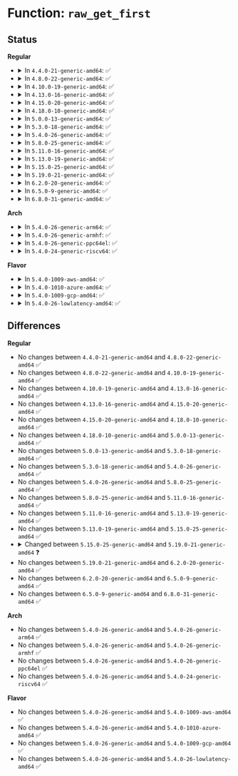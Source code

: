 # Function: <code>raw_get_first</code>

## Status
<b>Regular</b>
<ul>
<li>
<details>
<summary>In <code>4.4.0-21-generic-amd64</code>: ✅</summary>

```c
struct sock * raw_get_first(struct seq_file * seq)
```

```json
{
  "name": "raw_get_first",
  "collision_type": "Unique Static",
  "inline_type": "No",
  "funcs": [
    {
      "addr": 18446744071586726240,
      "name": "raw_get_first",
      "external": false,
      "loc": "net/ipv4/raw.c:946",
      "file": "net/ipv4/raw.c",
      "inline": "seen, unknown",
      "caller_inline": [],
      "caller_func": [
        "net/ipv4/raw.c:raw_seq_start",
        "net/ipv4/raw.c:raw_seq_next"
      ]
    }
  ],
  "symbols": [
    {
      "addr": 18446744071586726240,
      "name": "raw_get_first",
      "section": ".text",
      "bind": "STB_LOCAL",
      "size": 108
    }
  ]
}
```
</details>
</li>
<li>
<details>
<summary>In <code>4.8.0-22-generic-amd64</code>: ✅</summary>

```c
struct sock * raw_get_first(struct seq_file * seq)
```

```json
{
  "name": "raw_get_first",
  "collision_type": "Unique Static",
  "inline_type": "No",
  "funcs": [
    {
      "addr": 18446744071587174144,
      "name": "raw_get_first",
      "external": false,
      "loc": "net/ipv4/raw.c:949",
      "file": "net/ipv4/raw.c",
      "inline": "seen, unknown",
      "caller_inline": [],
      "caller_func": [
        "net/ipv4/raw.c:raw_seq_next",
        "net/ipv4/raw.c:raw_seq_start"
      ]
    }
  ],
  "symbols": [
    {
      "addr": 18446744071587174144,
      "name": "raw_get_first",
      "section": ".text",
      "bind": "STB_LOCAL",
      "size": 118
    }
  ]
}
```
</details>
</li>
<li>
<details>
<summary>In <code>4.10.0-19-generic-amd64</code>: ✅</summary>

```c
struct sock * raw_get_first(struct seq_file * seq)
```

```json
{
  "name": "raw_get_first",
  "collision_type": "Unique Static",
  "inline_type": "No",
  "funcs": [
    {
      "addr": 18446744071587374224,
      "name": "raw_get_first",
      "external": false,
      "loc": "net/ipv4/raw.c:968",
      "file": "net/ipv4/raw.c",
      "inline": "seen, unknown",
      "caller_inline": [],
      "caller_func": [
        "net/ipv4/raw.c:raw_seq_next",
        "net/ipv4/raw.c:raw_seq_start"
      ]
    }
  ],
  "symbols": [
    {
      "addr": 18446744071587374224,
      "name": "raw_get_first",
      "section": ".text",
      "bind": "STB_LOCAL",
      "size": 112
    }
  ]
}
```
</details>
</li>
<li>
<details>
<summary>In <code>4.13.0-16-generic-amd64</code>: ✅</summary>

```c
struct sock * raw_get_first(struct seq_file * seq)
```

```json
{
  "name": "raw_get_first",
  "collision_type": "Unique Static",
  "inline_type": "No",
  "funcs": [
    {
      "addr": 18446744071587508480,
      "name": "raw_get_first",
      "external": false,
      "loc": "net/ipv4/raw.c:977",
      "file": "net/ipv4/raw.c",
      "inline": "seen, unknown",
      "caller_inline": [],
      "caller_func": [
        "net/ipv4/raw.c:raw_seq_next",
        "net/ipv4/raw.c:raw_seq_start"
      ]
    }
  ],
  "symbols": [
    {
      "addr": 18446744071587508480,
      "name": "raw_get_first",
      "section": ".text",
      "bind": "STB_LOCAL",
      "size": 107
    }
  ]
}
```
</details>
</li>
<li>
<details>
<summary>In <code>4.15.0-20-generic-amd64</code>: ✅</summary>

```c
struct sock * raw_get_first(struct seq_file * seq)
```

```json
{
  "name": "raw_get_first",
  "collision_type": "Unique Static",
  "inline_type": "No",
  "funcs": [
    {
      "addr": 18446744071588031168,
      "name": "raw_get_first",
      "external": false,
      "loc": "net/ipv4/raw.c:990",
      "file": "net/ipv4/raw.c",
      "inline": "seen, unknown",
      "caller_inline": [],
      "caller_func": [
        "net/ipv4/raw.c:raw_seq_next",
        "net/ipv4/raw.c:raw_seq_start"
      ]
    }
  ],
  "symbols": [
    {
      "addr": 18446744071588031168,
      "name": "raw_get_first",
      "section": ".text",
      "bind": "STB_LOCAL",
      "size": 107
    }
  ]
}
```
</details>
</li>
<li>
<details>
<summary>In <code>4.18.0-10-generic-amd64</code>: ✅</summary>

```c
struct sock * raw_get_first(struct seq_file * seq)
```

```json
{
  "name": "raw_get_first",
  "collision_type": "Unique Static",
  "inline_type": "No",
  "funcs": [
    {
      "addr": 18446744071588384304,
      "name": "raw_get_first",
      "external": false,
      "loc": "net/ipv4/raw.c:1003",
      "file": "net/ipv4/raw.c",
      "inline": "seen, unknown",
      "caller_inline": [],
      "caller_func": [
        "net/ipv4/raw.c:raw_seq_next",
        "net/ipv4/raw.c:raw_seq_start"
      ]
    }
  ],
  "symbols": [
    {
      "addr": 18446744071588384304,
      "name": "raw_get_first",
      "section": ".text",
      "bind": "STB_LOCAL",
      "size": 124
    }
  ]
}
```
</details>
</li>
<li>
<details>
<summary>In <code>5.0.0-13-generic-amd64</code>: ✅</summary>

```c
struct sock * raw_get_first(struct seq_file * seq)
```

```json
{
  "name": "raw_get_first",
  "collision_type": "Unique Static",
  "inline_type": "No",
  "funcs": [
    {
      "addr": 18446744071588574512,
      "name": "raw_get_first",
      "external": false,
      "loc": "net/ipv4/raw.c:995",
      "file": "net/ipv4/raw.c",
      "inline": "seen, unknown",
      "caller_inline": [],
      "caller_func": [
        "net/ipv4/raw.c:raw_seq_next",
        "net/ipv4/raw.c:raw_seq_start"
      ]
    }
  ],
  "symbols": [
    {
      "addr": 18446744071588574512,
      "name": "raw_get_first",
      "section": ".text",
      "bind": "STB_LOCAL",
      "size": 124
    }
  ]
}
```
</details>
</li>
<li>
<details>
<summary>In <code>5.3.0-18-generic-amd64</code>: ✅</summary>

```c
struct sock * raw_get_first(struct seq_file * seq)
```

```json
{
  "name": "raw_get_first",
  "collision_type": "Unique Static",
  "inline_type": "No",
  "funcs": [
    {
      "addr": 18446744071588985792,
      "name": "raw_get_first",
      "external": false,
      "loc": "net/ipv4/raw.c:991",
      "file": "net/ipv4/raw.c",
      "inline": "seen, unknown",
      "caller_inline": [],
      "caller_func": [
        "net/ipv4/raw.c:raw_seq_next",
        "net/ipv4/raw.c:raw_seq_start"
      ]
    }
  ],
  "symbols": [
    {
      "addr": 18446744071588985792,
      "name": "raw_get_first",
      "section": ".text",
      "bind": "STB_LOCAL",
      "size": 113
    }
  ]
}
```
</details>
</li>
<li>
<details>
<summary>In <code>5.4.0-26-generic-amd64</code>: ✅</summary>

```c
struct sock * raw_get_first(struct seq_file * seq)
```

```json
{
  "name": "raw_get_first",
  "collision_type": "Unique Static",
  "inline_type": "No",
  "funcs": [
    {
      "addr": 18446744071589210224,
      "name": "raw_get_first",
      "external": false,
      "loc": "net/ipv4/raw.c:991",
      "file": "net/ipv4/raw.c",
      "inline": "seen, unknown",
      "caller_inline": [],
      "caller_func": [
        "net/ipv4/raw.c:raw_seq_next",
        "net/ipv4/raw.c:raw_seq_start"
      ]
    }
  ],
  "symbols": [
    {
      "addr": 18446744071589210224,
      "name": "raw_get_first",
      "section": ".text",
      "bind": "STB_LOCAL",
      "size": 113
    }
  ]
}
```
</details>
</li>
<li>
<details>
<summary>In <code>5.8.0-25-generic-amd64</code>: ✅</summary>

```c
struct sock * raw_get_first(struct seq_file * seq)
```

```json
{
  "name": "raw_get_first",
  "collision_type": "Unique Static",
  "inline_type": "No",
  "funcs": [
    {
      "addr": 18446744071590182512,
      "name": "raw_get_first",
      "external": false,
      "loc": "net/ipv4/raw.c:991",
      "file": "net/ipv4/raw.c",
      "inline": "seen, unknown",
      "caller_inline": [],
      "caller_func": [
        "net/ipv4/raw.c:raw_seq_next",
        "net/ipv4/raw.c:raw_seq_start"
      ]
    }
  ],
  "symbols": [
    {
      "addr": 18446744071590182512,
      "name": "raw_get_first",
      "section": ".text",
      "bind": "STB_LOCAL",
      "size": 116
    }
  ]
}
```
</details>
</li>
<li>
<details>
<summary>In <code>5.11.0-16-generic-amd64</code>: ✅</summary>

```c
struct sock * raw_get_first(struct seq_file * seq)
```

```json
{
  "name": "raw_get_first",
  "collision_type": "Unique Static",
  "inline_type": "No",
  "funcs": [
    {
      "addr": 18446744071590231536,
      "name": "raw_get_first",
      "external": false,
      "loc": "net/ipv4/raw.c:970",
      "file": "net/ipv4/raw.c",
      "inline": "seen, unknown",
      "caller_inline": [],
      "caller_func": [
        "net/ipv4/raw.c:raw_seq_next",
        "net/ipv4/raw.c:raw_seq_start"
      ]
    }
  ],
  "symbols": [
    {
      "addr": 18446744071590231536,
      "name": "raw_get_first",
      "section": ".text",
      "bind": "STB_LOCAL",
      "size": 116
    }
  ]
}
```
</details>
</li>
<li>
<details>
<summary>In <code>5.13.0-19-generic-amd64</code>: ✅</summary>

```c
struct sock * raw_get_first(struct seq_file * seq)
```

```json
{
  "name": "raw_get_first",
  "collision_type": "Unique Static",
  "inline_type": "No",
  "funcs": [
    {
      "addr": 18446744071590145168,
      "name": "raw_get_first",
      "external": false,
      "loc": "net/ipv4/raw.c:970",
      "file": "net/ipv4/raw.c",
      "inline": "seen, unknown",
      "caller_inline": [],
      "caller_func": [
        "net/ipv4/raw.c:raw_seq_next",
        "net/ipv4/raw.c:raw_seq_start"
      ]
    }
  ],
  "symbols": [
    {
      "addr": 18446744071590145168,
      "name": "raw_get_first",
      "section": ".text",
      "bind": "STB_LOCAL",
      "size": 116
    }
  ]
}
```
</details>
</li>
<li>
<details>
<summary>In <code>5.15.0-25-generic-amd64</code>: ✅</summary>

```c
struct sock * raw_get_first(struct seq_file * seq)
```

```json
{
  "name": "raw_get_first",
  "collision_type": "Unique Static",
  "inline_type": "No",
  "funcs": [
    {
      "addr": 18446744071590925488,
      "name": "raw_get_first",
      "external": false,
      "loc": "net/ipv4/raw.c:973",
      "file": "net/ipv4/raw.c",
      "inline": "seen, unknown",
      "caller_inline": [],
      "caller_func": [
        "net/ipv4/raw.c:raw_seq_next",
        "net/ipv4/raw.c:raw_seq_start"
      ]
    }
  ],
  "symbols": [
    {
      "addr": 18446744071590925488,
      "name": "raw_get_first",
      "section": ".text",
      "bind": "STB_LOCAL",
      "size": 116
    }
  ]
}
```
</details>
</li>
<li>
<details>
<summary>In <code>5.19.0-21-generic-amd64</code>: ✅</summary>

```c
struct sock * raw_get_first(struct seq_file * seq, int bucket)
```

```json
{
  "name": "raw_get_first",
  "collision_type": "Unique Static",
  "inline_type": "No",
  "funcs": [
    {
      "addr": 18446744071592565328,
      "name": "raw_get_first",
      "external": false,
      "loc": "net/ipv4/raw.c:946",
      "file": "net/ipv4/raw.c",
      "inline": "seen, unknown",
      "caller_inline": [],
      "caller_func": [
        "net/ipv4/raw.c:raw_seq_next",
        "net/ipv4/raw.c:raw_seq_start",
        "net/ipv4/raw.c:raw_get_next"
      ]
    }
  ],
  "symbols": [
    {
      "addr": 18446744071592565328,
      "name": "raw_get_first",
      "section": ".text",
      "bind": "STB_LOCAL",
      "size": 139
    }
  ]
}
```
</details>
</li>
<li>
<details>
<summary>In <code>6.2.0-20-generic-amd64</code>: ✅</summary>

```c
struct sock * raw_get_first(struct seq_file * seq, int bucket)
```

```json
{
  "name": "raw_get_first",
  "collision_type": "Unique Static",
  "inline_type": "No",
  "funcs": [
    {
      "addr": 18446744071594425872,
      "name": "raw_get_first",
      "external": false,
      "loc": "net/ipv4/raw.c:946",
      "file": "net/ipv4/raw.c",
      "inline": "seen, unknown",
      "caller_inline": [],
      "caller_func": [
        "net/ipv4/raw.c:raw_seq_next",
        "net/ipv4/raw.c:raw_seq_start",
        "net/ipv4/raw.c:raw_get_next"
      ]
    }
  ],
  "symbols": [
    {
      "addr": 18446744071594425872,
      "name": "raw_get_first",
      "section": ".text",
      "bind": "STB_LOCAL",
      "size": 139
    }
  ]
}
```
</details>
</li>
<li>
<details>
<summary>In <code>6.5.0-9-generic-amd64</code>: ✅</summary>

```c
struct sock * raw_get_first(struct seq_file * seq, int bucket)
```

```json
{
  "name": "raw_get_first",
  "collision_type": "Unique Static",
  "inline_type": "No",
  "funcs": [
    {
      "addr": 18446744071594815040,
      "name": "raw_get_first",
      "external": false,
      "loc": "net/ipv4/raw.c:948",
      "file": "net/ipv4/raw.c",
      "inline": "seen, unknown",
      "caller_inline": [],
      "caller_func": [
        "net/ipv4/raw.c:raw_seq_next",
        "net/ipv4/raw.c:raw_seq_start",
        "net/ipv4/raw.c:raw_get_next"
      ]
    }
  ],
  "symbols": [
    {
      "addr": 18446744071594815040,
      "name": "raw_get_first",
      "section": ".text",
      "bind": "STB_LOCAL",
      "size": 170
    }
  ]
}
```
</details>
</li>
<li>
<details>
<summary>In <code>6.8.0-31-generic-amd64</code>: ✅</summary>

```c
struct sock * raw_get_first(struct seq_file * seq, int bucket)
```

```json
{
  "name": "raw_get_first",
  "collision_type": "Unique Static",
  "inline_type": "No",
  "funcs": [
    {
      "addr": 18446744071595626320,
      "name": "raw_get_first",
      "external": false,
      "loc": "net/ipv4/raw.c:947",
      "file": "net/ipv4/raw.c",
      "inline": "seen, unknown",
      "caller_inline": [],
      "caller_func": [
        "net/ipv4/raw.c:raw_seq_next",
        "net/ipv4/raw.c:raw_seq_start",
        "net/ipv4/raw.c:raw_get_next"
      ]
    }
  ],
  "symbols": [
    {
      "addr": 18446744071595626320,
      "name": "raw_get_first",
      "section": ".text",
      "bind": "STB_LOCAL",
      "size": 170
    }
  ]
}
```
</details>
</li>
</ul>
<b>Arch</b>
<ul>
<li>
<details>
<summary>In <code>5.4.0-26-generic-arm64</code>: ✅</summary>

```c
struct sock * raw_get_first(struct seq_file * seq)
```

```json
{
  "name": "raw_get_first",
  "collision_type": "Unique Static",
  "inline_type": "No",
  "funcs": [
    {
      "addr": 18446603336502830952,
      "name": "raw_get_first",
      "external": false,
      "loc": "net/ipv4/raw.c:991",
      "file": "net/ipv4/raw.c",
      "inline": "seen, unknown",
      "caller_inline": [],
      "caller_func": [
        "net/ipv4/raw.c:raw_seq_next",
        "net/ipv4/raw.c:raw_seq_start"
      ]
    }
  ],
  "symbols": [
    {
      "addr": 18446603336502830952,
      "name": "raw_get_first",
      "section": ".text",
      "bind": "STB_LOCAL",
      "size": 144
    }
  ]
}
```
</details>
</li>
<li>
<details>
<summary>In <code>5.4.0-26-generic-armhf</code>: ✅</summary>

```c
struct sock * raw_get_first(struct seq_file * seq)
```

```json
{
  "name": "raw_get_first",
  "collision_type": "Unique Static",
  "inline_type": "No",
  "funcs": [
    {
      "addr": 3235532276,
      "name": "raw_get_first",
      "external": false,
      "loc": "net/ipv4/raw.c:991",
      "file": "net/ipv4/raw.c",
      "inline": "seen, unknown",
      "caller_inline": [],
      "caller_func": [
        "net/ipv4/raw.c:raw_seq_next",
        "net/ipv4/raw.c:raw_seq_start"
      ]
    }
  ],
  "symbols": [
    {
      "addr": 3235532276,
      "name": "raw_get_first",
      "section": ".text",
      "bind": "STB_LOCAL",
      "size": 144
    }
  ]
}
```
</details>
</li>
<li>
<details>
<summary>In <code>5.4.0-26-generic-ppc64el</code>: ✅</summary>

```c
struct sock * raw_get_first(struct seq_file * seq)
```

```json
{
  "name": "raw_get_first",
  "collision_type": "Unique Static",
  "inline_type": "No",
  "funcs": [
    {
      "addr": 13835058055296483696,
      "name": "raw_get_first",
      "external": false,
      "loc": "net/ipv4/raw.c:991",
      "file": "net/ipv4/raw.c",
      "inline": "seen, unknown",
      "caller_inline": [],
      "caller_func": [
        "net/ipv4/raw.c:raw_seq_next",
        "net/ipv4/raw.c:raw_seq_start"
      ]
    }
  ],
  "symbols": [
    {
      "addr": 13835058055296483696,
      "name": "raw_get_first",
      "section": ".text",
      "bind": "STB_LOCAL",
      "size": 204
    }
  ]
}
```
</details>
</li>
<li>
<details>
<summary>In <code>5.4.0-24-generic-riscv64</code>: ✅</summary>

```c
struct sock * raw_get_first(struct seq_file * seq)
```

```json
{
  "name": "raw_get_first",
  "collision_type": "Unique Static",
  "inline_type": "No",
  "funcs": [
    {
      "addr": 18446743936278944186,
      "name": "raw_get_first",
      "external": false,
      "loc": "net/ipv4/raw.c:991",
      "file": "net/ipv4/raw.c",
      "inline": "seen, unknown",
      "caller_inline": [],
      "caller_func": [
        "net/ipv4/raw.c:raw_seq_next",
        "net/ipv4/raw.c:raw_seq_start"
      ]
    }
  ],
  "symbols": [
    {
      "addr": 18446743936278944186,
      "name": "raw_get_first",
      "section": ".text",
      "bind": "STB_LOCAL",
      "size": 106
    }
  ]
}
```
</details>
</li>
</ul>
<b>Flavor</b>
<ul>
<li>
<details>
<summary>In <code>5.4.0-1009-aws-amd64</code>: ✅</summary>

```c
struct sock * raw_get_first(struct seq_file * seq)
```

```json
{
  "name": "raw_get_first",
  "collision_type": "Unique Static",
  "inline_type": "No",
  "funcs": [
    {
      "addr": 18446744071588816608,
      "name": "raw_get_first",
      "external": false,
      "loc": "net/ipv4/raw.c:991",
      "file": "net/ipv4/raw.c",
      "inline": "seen, unknown",
      "caller_inline": [],
      "caller_func": [
        "net/ipv4/raw.c:raw_seq_next",
        "net/ipv4/raw.c:raw_seq_start"
      ]
    }
  ],
  "symbols": [
    {
      "addr": 18446744071588816608,
      "name": "raw_get_first",
      "section": ".text",
      "bind": "STB_LOCAL",
      "size": 113
    }
  ]
}
```
</details>
</li>
<li>
<details>
<summary>In <code>5.4.0-1010-azure-amd64</code>: ✅</summary>

```c
struct sock * raw_get_first(struct seq_file * seq)
```

```json
{
  "name": "raw_get_first",
  "collision_type": "Unique Static",
  "inline_type": "No",
  "funcs": [
    {
      "addr": 18446744071588528544,
      "name": "raw_get_first",
      "external": false,
      "loc": "net/ipv4/raw.c:991",
      "file": "net/ipv4/raw.c",
      "inline": "seen, unknown",
      "caller_inline": [],
      "caller_func": [
        "net/ipv4/raw.c:raw_seq_next",
        "net/ipv4/raw.c:raw_seq_start"
      ]
    }
  ],
  "symbols": [
    {
      "addr": 18446744071588528544,
      "name": "raw_get_first",
      "section": ".text",
      "bind": "STB_LOCAL",
      "size": 113
    }
  ]
}
```
</details>
</li>
<li>
<details>
<summary>In <code>5.4.0-1009-gcp-amd64</code>: ✅</summary>

```c
struct sock * raw_get_first(struct seq_file * seq)
```

```json
{
  "name": "raw_get_first",
  "collision_type": "Unique Static",
  "inline_type": "No",
  "funcs": [
    {
      "addr": 18446744071589252784,
      "name": "raw_get_first",
      "external": false,
      "loc": "net/ipv4/raw.c:991",
      "file": "net/ipv4/raw.c",
      "inline": "seen, unknown",
      "caller_inline": [],
      "caller_func": [
        "net/ipv4/raw.c:raw_seq_next",
        "net/ipv4/raw.c:raw_seq_start"
      ]
    }
  ],
  "symbols": [
    {
      "addr": 18446744071589252784,
      "name": "raw_get_first",
      "section": ".text",
      "bind": "STB_LOCAL",
      "size": 113
    }
  ]
}
```
</details>
</li>
<li>
<details>
<summary>In <code>5.4.0-26-lowlatency-amd64</code>: ✅</summary>

```c
struct sock * raw_get_first(struct seq_file * seq)
```

```json
{
  "name": "raw_get_first",
  "collision_type": "Unique Static",
  "inline_type": "No",
  "funcs": [
    {
      "addr": 18446744071589293472,
      "name": "raw_get_first",
      "external": false,
      "loc": "net/ipv4/raw.c:991",
      "file": "net/ipv4/raw.c",
      "inline": "seen, unknown",
      "caller_inline": [],
      "caller_func": [
        "net/ipv4/raw.c:raw_seq_next",
        "net/ipv4/raw.c:raw_seq_start"
      ]
    }
  ],
  "symbols": [
    {
      "addr": 18446744071589293472,
      "name": "raw_get_first",
      "section": ".text",
      "bind": "STB_LOCAL",
      "size": 113
    }
  ]
}
```
</details>
</li>
</ul>

## Differences
<b>Regular</b>
<ul>
<li>
No changes between <code>4.4.0-21-generic-amd64</code> and <code>4.8.0-22-generic-amd64</code> ✅
</li>
<li>
No changes between <code>4.8.0-22-generic-amd64</code> and <code>4.10.0-19-generic-amd64</code> ✅
</li>
<li>
No changes between <code>4.10.0-19-generic-amd64</code> and <code>4.13.0-16-generic-amd64</code> ✅
</li>
<li>
No changes between <code>4.13.0-16-generic-amd64</code> and <code>4.15.0-20-generic-amd64</code> ✅
</li>
<li>
No changes between <code>4.15.0-20-generic-amd64</code> and <code>4.18.0-10-generic-amd64</code> ✅
</li>
<li>
No changes between <code>4.18.0-10-generic-amd64</code> and <code>5.0.0-13-generic-amd64</code> ✅
</li>
<li>
No changes between <code>5.0.0-13-generic-amd64</code> and <code>5.3.0-18-generic-amd64</code> ✅
</li>
<li>
No changes between <code>5.3.0-18-generic-amd64</code> and <code>5.4.0-26-generic-amd64</code> ✅
</li>
<li>
No changes between <code>5.4.0-26-generic-amd64</code> and <code>5.8.0-25-generic-amd64</code> ✅
</li>
<li>
No changes between <code>5.8.0-25-generic-amd64</code> and <code>5.11.0-16-generic-amd64</code> ✅
</li>
<li>
No changes between <code>5.11.0-16-generic-amd64</code> and <code>5.13.0-19-generic-amd64</code> ✅
</li>
<li>
No changes between <code>5.13.0-19-generic-amd64</code> and <code>5.15.0-25-generic-amd64</code> ✅
</li>
<li>
<details>
<summary>Changed between <code>5.15.0-25-generic-amd64</code> and <code>5.19.0-21-generic-amd64</code> ❓</summary>
<ul>
<li>
<b>Param added. </b>
<code>int bucket</code>
</li>
</ul>
</details>
</li>
<li>
No changes between <code>5.19.0-21-generic-amd64</code> and <code>6.2.0-20-generic-amd64</code> ✅
</li>
<li>
No changes between <code>6.2.0-20-generic-amd64</code> and <code>6.5.0-9-generic-amd64</code> ✅
</li>
<li>
No changes between <code>6.5.0-9-generic-amd64</code> and <code>6.8.0-31-generic-amd64</code> ✅
</li>
</ul>
<b>Arch</b>
<ul>
<li>
No changes between <code>5.4.0-26-generic-amd64</code> and <code>5.4.0-26-generic-arm64</code> ✅
</li>
<li>
No changes between <code>5.4.0-26-generic-amd64</code> and <code>5.4.0-26-generic-armhf</code> ✅
</li>
<li>
No changes between <code>5.4.0-26-generic-amd64</code> and <code>5.4.0-26-generic-ppc64el</code> ✅
</li>
<li>
No changes between <code>5.4.0-26-generic-amd64</code> and <code>5.4.0-24-generic-riscv64</code> ✅
</li>
</ul>
<b>Flavor</b>
<ul>
<li>
No changes between <code>5.4.0-26-generic-amd64</code> and <code>5.4.0-1009-aws-amd64</code> ✅
</li>
<li>
No changes between <code>5.4.0-26-generic-amd64</code> and <code>5.4.0-1010-azure-amd64</code> ✅
</li>
<li>
No changes between <code>5.4.0-26-generic-amd64</code> and <code>5.4.0-1009-gcp-amd64</code> ✅
</li>
<li>
No changes between <code>5.4.0-26-generic-amd64</code> and <code>5.4.0-26-lowlatency-amd64</code> ✅
</li>
</ul>
